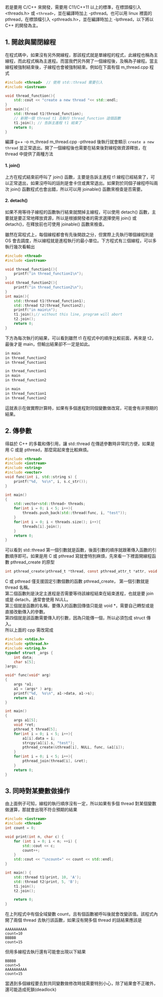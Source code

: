 若是要用 C/C++ 來開發，需要用 C11/C++11 以上的標準，在標頭檔引入 <threads.h> 或 ```<thread>```，並在編譯時加上 -pthread。也可以用 linux 裡面的 pthread，在標頭檔引入 <pthreads.h>，並在編譯時加上 -lpthread，以下將以 C++ 的開發為主。

## 1. 開啟與關閉線程
在程式碼中，如果沒有另外開線程，那該程式就是單線程的程式，此線程也稱為主線程，而此程式稱為主進程。而當我們另外開了一個線程後，及稱為子線程。當主線程被強制結束後，子線程也會被強制結束。例如在下面有個 m_thread.cpp 程式
```cpp
#include <thread>  // 使用 std::thread 需要引入
#include <iostream>

void thread_function(){
    std::cout << "create a new thread "<< std::endl;
}
int main(){
    std::thread t1(thread_function);
    // 新開一個 thread t1 去執行 thread_function 這個函數
    t1.join(); // 告訴主進程 t1 結束了
    return 0;
}
```
編譯 g++ -o m_thread m_thread.cpp -pthread 後執行就會顯示 ```create a new thread``` 並正常退出。開了一個線程後也需要在結束後對線程做資源釋放，在 thread 中提供了兩種方法

#### 1. join()
上方在程式結束前呼叫了 join() 函數，主要是告訴主進程 t1 線程已經結束了，可以正常退出，如果沒呼叫的話則是會卡住或異常退出。如果對於同個子線程呼叫兩次 join() 函數程式也會出錯，所以可以用 joinable() 函數來檢查是否需要。
#### 2. detach()
如果不用等待子線程的函數執行結束就關掉主線程，可以使用 detach() 函數，主要就是要正常地釋放資源，所以是根據開發者的需求選擇使用 join() 或 detach()，在釋放前也可使用 joinable() 函數來檢查。

雖然在寫程式上，每個線程都會有先後開啟之分，但實際上先執行哪個線程則是 OS 會去調度，所以線程就是進程執行的最小單位。下方程式有三個線程，可以多執行幾次看輸出
```cpp
#include <thread>
#include <iostream>

void thread_function1(){
    printf("in thread_function1\n");
}
void thread_function2(){
    printf("in thread_function2\n");
}
int main(){
    std::thread t1(thread_function1);
    std::thread t2(thread_function2);
    printf("in main\n");
    t1.join();// without this line, program will abort
    t2.join();
    return 0;
}
```
下方為每次執行的結果，可以看到雖然 t1 在程式中的順序比較前面，再來是 t2，最後才是 main，但輸出結果卻不一定是如此。
```cpp
in main
in thread_function2
in thread_function1
```
```cpp
in thread_function1
in main
in thread_function2
```
```cpp
in main
in thread_function1
in thread_function2
```
這就表示在做實際計算時，如果有多個進程對同個變數做改寫，可能會有非預期的結果。

## 2. 傳參數
得益於 C++ 的多載和傳引用，讓 std::thread 在傳遞參數時非常的方便，如果是用 C 或是 pthread，那麼寫起來會比較麻煩。
```cpp
#include <thread>
#include <iostream>
#include <string>
#include <vector>
void func(int i, std::string s) {
    printf("%d,  %s\n", i, s.c_str());
}

int main()
{
    std::vector<std::thread> threads;
    for(int i = 0; i < 5; i++){
        threads.push_back(std::thread(func, i, "test"));
    }   
    for(int i = 0; i < threads.size(); i++){
        threads[i].join();
    }   
    return 0;
}
```
可以看到 std::thread 第一個引數就是函數，後面引數的順序就跟著傳入函數的引數順序即可。如果是用 C 或 pthread 寫就會特別麻煩，先來看一下裡面開線程函數 pthread_create 的原型 
```c
int pthread_create(pthread_t *thread, const pthread_attr_t *attr, void *(*start_routine) (void *), void *arg)
```
C 或 pthread 僅支援固定引數個數的函數 pthread_create，
第一個引數就是 thread 名稱。\
第二個函數則是決定主進程是否需要等待該線程結束在結束進程，也就是要 join 或是 detach，通常會使用 NULL。\
第三個就是函數的名稱，要傳入的函數回傳值只能是 void *，需要自己轉型或是直接改動傳入的參數。\
第四個就是該函數需要傳入的引數，因為只能傳一個，所以必須包成 struct 傳入。\
所以上面的 cpp 需改寫成
```c
#include <stdio.h>
#include <pthread.h>
#include <string.h>
typedef struct _args {
    int data;
    char s[5];
}args;

void* func(void* arg)
{
    args *a1;
    a1 = (args* ) arg;
    printf("%d,  %s\n", a1->data, a1->s);
    return a1;
}

int main()
{
    args a1[5];
    void *ret;
    pthread_t thread[5];
    for(int i = 0; i < 5; i++){
        a1[i].data = i;
        strcpy(a1[i].s, "test");
        pthread_create(&thread[i], NULL, func, &a1[i]);
    }   
    for(int i = 0; i < 5; i++){
        pthread_join(thread[i], &ret);
    }   
    return 0;
}
```

## 3. 同時對某變數做操作
由上面例子可知，線程的執行順序沒有一定，所以如果有多個 thread 對某個變數做運算，那就會出現不符合預期的結果
```cpp
#include <iostream>
#include <thread>
int count = 0;

void print(int n, char c) {
    for (int i = 0; i < n; ++i) {
        std::cout << c;
        count++;
    }
    std::cout << "\ncount=" << count << std::endl;
}

int main() {
    std::thread t1(print, 10, 'A');
    std::thread t2(print, 5, 'B');
    t1.join();
    t2.join();

    return 0;
}
```
在上列程式中有個全域變數 count，且有個函數被呼叫後就會改變該值。該程式內開了兩個 thread 去執行該函數，如果沒有開多個 thread 的話結果應該是
```
AAAAAAAAAA
count=10
BBBBB
count=15
```
但用多線程去執行還有可能會出現以下結果
```
BBBBB
count=5
AAAAAAAAAA
count=15
```
當遇到多個線程要去對共同變數做修改時就需要特別小心，除了結果會不正確外，還可能造成死鎖(deadlock)
